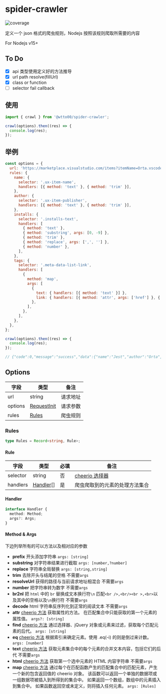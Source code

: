 # spider-crawler

![coverage](https://img.shields.io/codecov/c/github/wtto00/node-spider-crawler/dev?token=EZWZMSVOM9)

定义一个 json 格式的爬虫规则，Nodejs 按照该规则爬取所需要的内容

For Nodejs v15+

## To Do

- [x] api 类型使用定义好的方法推导
- [x] url path resolve(fillUrl)
- [x] class or function
- [ ] selector fail callback

## 使用

```javascript
import { crawl } from '@wtto00/spider-crawler';

crawl(options).then((res) => {
  console.log(res);
});
```

## 举例

```javascript
const options = {
  url: 'https://marketplace.visualstudio.com/items?itemName=Orta.vscode-jest',
  rules: {
    name: {
      selector: '.ux-item-name',
      handlers: [{ method: 'text' }, { method: 'trim' }],
    },
    author: {
      selector: '.ux-item-publisher',
      handlers: [{ method: 'text' }, { method: 'trim' }],
    },
    installs: {
      selector: '.installs-text',
      handlers: [
        { method: 'text' },
        { method: 'substring', args: [0, -9] },
        { method: 'trim' },
        { method: 'replace', args: [',', ''] },
        { method: 'number' },
      ],
    },
    tags: {
      selector: '.meta-data-list-link',
      handlers: [
        {
          method: 'map',
          args: [
            {
              text: { handlers: [{ method: 'text' }] },
              link: { handlers: [{ method: 'attr', args: ['href'] }, { method: 'resolveUrl' }] },
            },
          ],
        },
      ],
    },
  },
};

crawl(options).then((res) => {
  console.log(res);
});

// {"code":0,"message":"success","data":{"name":"Jest","author":"Orta","installs":1148080,"tags":null}}
```

## Options

| 字段    | 类型                                                            | 备注     |
| ------- | --------------------------------------------------------------- | -------- |
| url     | string                                                          | 请求地址 |
| options | [RequestInit](https://www.npmjs.com/package/node-fetch#options) | 请求参数 |
| rules   | [Rules](#Rules)                                                 | 爬虫规则 |

### Rules

```typescript
type Rules = Record<string, Rule>;
```

#### Rule

| 字段     | 类型                  | 必填 | 备注                                                                                                   |
| -------- | --------------------- | ---- | ------------------------------------------------------------------------------------------------------ |
| selector | string                | 否   | [cheerio 选择器](https://github.com/cheeriojs/cheerio/wiki/Chinese-README#%E9%80%89%E6%8B%A9%E5%99%A8) |
| handlers | [Handler](#Handler)[] | 是   | 爬虫爬取到的元素的处理方法集合                                                                         |

#### Handler

```typescript
interface Handler {
  method: Method;
  args?: Args;
}
```

#### Method & Args

下边列举所有的可以方法以及相对应的参数

- **prefix**
  开头添加字符串
  `args: [string]`
- **substring**
  对字符串结果进行截取
  `args: [number,?number]`
- **replace**
  字符串全局替换
  `args: [string,string]`
- **trim**
  去除开头与结尾的空格
  不需要`args`
- **resolveUrl**
  获得的路径与当前请求地址相混合
  不需要`args`
- **number**
  把字符串转为数字
  不需要`args`
- **br2nl**
  把 `html` 中的 `br` 替换成文本换行符`\n`
  匹配`<br />,<br/><br >,<br>`以及其中的空格以及`\n`换行符
  不需要`args`
- **decode**
  html 字符串反序列化到正常的阅读文本
  不需要`args`
- **attr**
  [cheerio 方法](https://github.com/cheeriojs/cheerio/wiki/Chinese-README#attr-name-value--1)
  获取属性的方法。
  在匹配集合中只能获取的第一个元素的属性值。
  `args?: [string]`
- **find**
  [cheerio 方法](https://github.com/cheeriojs/cheerio/wiki/Chinese-README#findselector)
  通过选择器、jQuery 对象或元素来过滤，获取每个匹配元素的后代。
  `args: [string]`
- **eq**
  [cheerio 方法](https://github.com/cheeriojs/cheerio/wiki/Chinese-README#eq-i-)
  根据索引来确定元素。使用 .eq(-i) 的则是倒过来计数。
  `args: [number]`
- **text**
  [cheerio 方法](https://github.com/cheeriojs/cheerio/wiki/Chinese-README#text-textstring-)
  获取元素集合中的每个元素的合并文本内容，包括它们的后代
  不需要`args`
- **html**
  [cheerio 方法](https://github.com/cheeriojs/cheerio/wiki/Chinese-README#html-htmlstring-)
  获取第一个选中元素的 HTML 内容字符串
  不需要`args`
- **map**
  [cheerio 方法](https://github.com/cheeriojs/cheerio/wiki/Chinese-README#map-functionindex-element--1)
  通过每个在匹配函数产生的匹配集合中的匹配元素，产生一个新的包含返回值的 cheerio 对象。
  该函数可以返回一个单独的数据项或一组数据项被插入到所得到的集合中。
  如果返回一个数组，数组中的元素插入到集合中。
  如果函数返回空或未定义，则将插入任何元素。
  `args: [Rules]`
